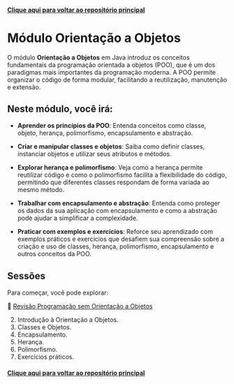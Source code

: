 #### [Clique aqui para voltar ao repositório principal](https://github.com/gabrielmelim/JAVA)
# Módulo Orientação a Objetos

O módulo **Orientação a Objetos** em Java introduz os conceitos fundamentais da programação orientada a objetos (POO), que é um dos paradigmas mais importantes da programação moderna. A POO permite organizar o código de forma modular, facilitando a reutilização, manutenção e extensão.

## Neste módulo, você irá:

- **Aprender os princípios da POO**: Entenda conceitos como classe, objeto, herança, polimorfismo, encapsulamento e abstração.
  
- **Criar e manipular classes e objetos**: Saiba como definir classes, instanciar objetos e utilizar seus atributos e métodos.

- **Explorar herança e polimorfismo**: Veja como a herança permite reutilizar código e como o polimorfismo facilita a flexibilidade do código, permitindo que diferentes classes respondam de forma variada ao mesmo método.

- **Trabalhar com encapsulamento e abstração**: Entenda como proteger os dados da sua aplicação com encapsulamento e como a abstração pode ajudar a simplificar a complexidade.

- **Praticar com exemplos e exercícios**: Reforce seu aprendizado com exemplos práticos e exercícios que desafiem sua compreensão sobre a criação e uso de classes, herança, polimorfismo, encapsulamento e outros conceitos da POO.

## Sessões

Para começar, você pode explorar:

📁 [Revisão Programação sem Orientação a Objetos](https://github.com/gabrielmelim/JAVA/tree/OrientacaoObjeto)
<br>

2. Introdução à Orientação a Objetos.
3. Classes e Objetos.
4. Encapsulamento.
5. Herança.
6. Polimorfismo.
7. Exercícios práticos.

#### [Clique aqui para voltar ao repositório principal](https://github.com/gabrielmelim/JAVA)
